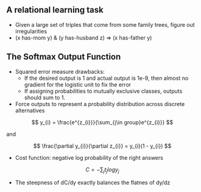 A relational learning task
-----------------------

* Given a large set of triples that come from some family trees, figure out irregularities
* (x has-mom y) & (y has-husband z) => (x has-father y)


The Softmax Output Function
---------------------------

* Squared error measure drawbacks:
	- If the desired output is 1 and actual output is 1e-9, then almost no gradient for the logistic unit to fix the error
	- If assigning probabilities to mutually exclusive classes, outputs should sum to 1.
* Force outputs to represent a probability distribution across discrete alternatives

$$ y_{i} = \frac{e^{z_{i}}}{\sum_{j\in group}e^{z_{i}}} $$

and

$$ \frac{\partial y_{i}}{\partial z_{i}} = y_{i}(1 - y_{i}) $$

* Cost function: negative log probability of the right answers

$$ C = -\sum_{j}t_{j} log y_{j} $$

* The steepness of dC/dy exactly balances the flatnes of dy/dz

